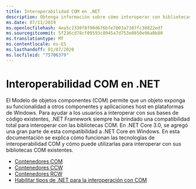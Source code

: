 ```yaml
---
title: Interoperabilidad COM en .NET
description: Obtenga información sobre cómo interoperar con bibliotecas COM en .NET.
ms.date: 07/11/2019
ms.openlocfilehash: 4ea5c2330f8f90d676bfe7003a7307fc38822edf
ms.sourcegitcommit: 5f236cd78cf09593c8945a7d753e0850e96a0b80
ms.translationtype: MT
ms.contentlocale: es-ES
ms.lasthandoff: 01/07/2020
ms.locfileid: "75706379"
---
```

# <a name="com-interop-in-net"></a>Interoperabilidad COM en .NET

El Modelo de objetos componentes (COM) permite que un objeto exponga su funcionalidad a otros componentes y aplicaciones host en plataformas de Windows. Para ayudar a los usuarios a interoperar con sus bases de código existentes, .NET Framework siempre ha brindado una compatibilidad total para interoperar con las bibliotecas COM. En .NET Core 3.0, se agregó una gran parte de esta compatibilidad a .NET Core en Windows. En esta documentación se explica cómo funcionan las tecnologías de interoperabilidad COM y cómo puede utilizarlas para interoperar con sus bibliotecas COM existentes.

- [Contenedores COM](./com-wrappers.md)
- [Contenedores CCW](./com-callable-wrapper.md)
- [Contenedores RCW](./runtime-callable-wrapper.md)
- [Habilitar tipos de .NET para la interoperación con COM](./qualify-net-types-for-interoperation.md)

